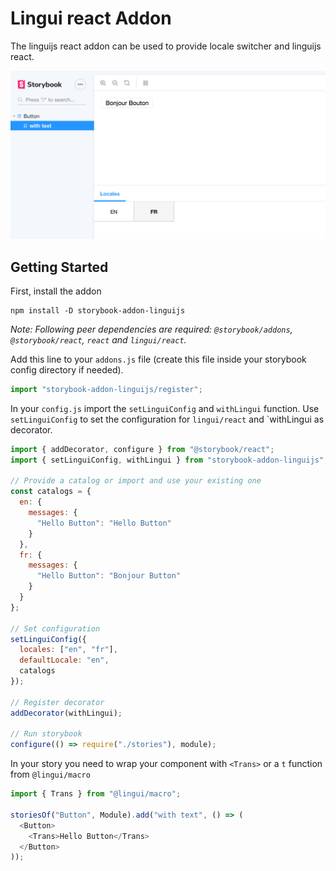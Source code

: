 # Lingui react Addon

The linguijs react addon can be used to provide locale switcher and linguijs react.

![](docs/screenshot.png)

## Getting Started

First, install the addon

```shell
npm install -D storybook-addon-linguijs
```

_Note: Following peer dependencies are required: `@storybook/addons`, `@storybook/react`, `react` and `lingui/react`._

Add this line to your `addons.js` file (create this file inside your storybook config directory if needed).

```js
import "storybook-addon-linguijs/register";
```

In your `config.js` import the `setLinguiConfig` and `withLingui` function. Use `setLinguiConfig` to set the configuration
for `lingui/react` and `withLingui as decorator.

```js
import { addDecorator, configure } from "@storybook/react";
import { setLinguiConfig, withLingui } from "storybook-addon-linguijs";

// Provide a catalog or import and use your existing one
const catalogs = {
  en: {
    messages: {
      "Hello Button": "Hello Button"
    }
  },
  fr: {
    messages: {
      "Hello Button": "Bonjour Button"
    }
  }
};

// Set configuration
setLinguiConfig({
  locales: ["en", "fr"],
  defaultLocale: "en",
  catalogs
});

// Register decorator
addDecorator(withLingui);

// Run storybook
configure(() => require("./stories"), module);
```

In your story you need to wrap your component with `<Trans>` or a `t` function from `@lingui/macro`

```js
import { Trans } from "@lingui/macro";

storiesOf("Button", Module).add("with text", () => (
  <Button>
    <Trans>Hello Button</Trans>
  </Button>
));
```
